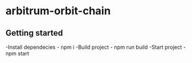 # arbitrum-orbit-chain



## Getting started

-Install dependecies - npm i
-Build project - npm run build
-Start project - npm start
